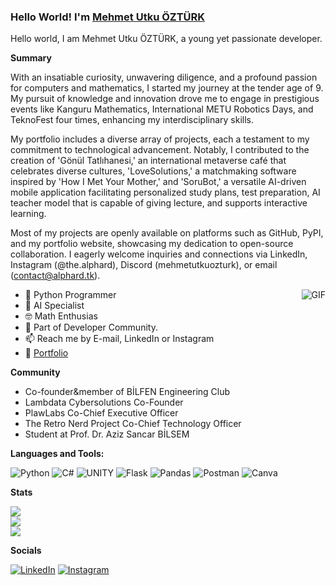 ### Hello World! I'm [Mehmet Utku ÖZTÜRK](https://alphard.tk)

Hello world, I am Mehmet Utku ÖZTÜRK, a young yet passionate developer.

**Summary**

With an insatiable curiosity, unwavering diligence, and a profound passion for computers and mathematics, I started my journey at the tender age of 9. My pursuit of knowledge and innovation drove me to engage in prestigious events like Kanguru Mathematics, International METU Robotics Days, and TeknoFest four times, enhancing my interdisciplinary skills.

My portfolio includes a diverse array of projects, each a testament to my commitment to technological advancement. Notably, I contributed to the creation of 'Gönül Tatlıhanesi,' an international metaverse café that celebrates diverse cultures, 'LoveSolutions,' a matchmaking software inspired by 'How I Met Your Mother,' and 'SoruBot,' a versatile AI-driven mobile application facilitating personalized study plans, test preparation, AI teacher model that is capable of giving lecture, and supports interactive learning.

Most of my projects are openly available on platforms such as GitHub, PyPI, and my portfolio website, showcasing my dedication to open-source collaboration. I eagerly welcome inquiries and connections via LinkedIn, Instagram (@the.alphard), Discord (mehmetutkuozturk), or email (contact@alphard.tk).

<img align="right" alt="GIF" src="https://media.giphy.com/media/3oKIPnAiaMCws8nOsE/giphy.gif" />

- 🐍 Python Programmer
- 🤖 AI Specialist
- 🤓 Math Enthusias
- 👯 Part of Developer Community.
- 📫 Reach me by E-mail, LinkedIn or Instagram
- 📝 [Portfolio](https://alphard.tk)



**Community**
- Co-founder&member of BİLFEN Engineering Club
- Lambdata Cybersolutions Co-Founder
- PlawLabs Co-Chief Executive Officer
- The Retro Nerd Project Co-Chief Technology Officer
- Student at Prof. Dr. Aziz Sancar BİLSEM

**Languages and Tools:**

![Python](https://img.shields.io/badge/python-3670A0?style=for-the-badge&logo=python&logoColor=ffdd54)
![C#](https://img.shields.io/badge/c%23-%23239120.svg?style=for-the-badge&logo=c-sharp&logoColor=white)
![UNITY](https://img.shields.io/badge/Unity-%2320232a.svg?style=for-the-badge&logo=unity&logoColor=white)
![Flask](https://img.shields.io/badge/flask-%23000.svg?style=for-the-badge&logo=flask&logoColor=white)
![Pandas](https://img.shields.io/badge/pandas-%23150458.svg?style=for-the-badge&logo=pandas&logoColor=white)
![Postman](https://img.shields.io/badge/Postman-FF6C37?style=for-the-badge&logo=postman&logoColor=white)
![Canva](https://img.shields.io/badge/Canva-%2300C4CC.svg?style=for-the-badge&logo=Canva&logoColor=white)

**Stats**

![](https://github-readme-stats.vercel.app/api?username=thealphard&theme=gruvbox&hide_border=false&include_all_commits=true&count_private=true)<br/>
![](https://github-readme-streak-stats.herokuapp.com/?user=thealphard&theme=gruvbox&hide_border=false)<br/>
![](https://github-readme-stats.vercel.app/api/top-langs/?username=thealphard&theme=gruvbox&hide_border=false&include_all_commits=true&count_private=true&layout=compact)

**Socials**

[![LinkedIn](https://img.shields.io/badge/LinkedIn-%230077B5.svg?logo=linkedin&logoColor=white)](https://linkedin.com/in/mutkuoz) [![Instagram](https://img.shields.io/badge/Instagram-%23E4405F.svg?logo=Instagram&logoColor=white)](https://instagram.com/the.alphard)


